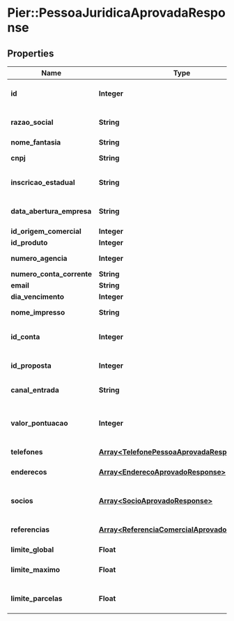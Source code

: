 # Pier::PessoaJuridicaAprovadaResponse

## Properties
Name | Type | Description | Notes
------------ | ------------- | ------------- | -------------
**id** | **Integer** | C\u00C3\u00B3digo de Identifica\u00C3\u00A7\u00C3\u00A3o da pessoa jur\u00C3\u00ADdica (id) | [optional] 
**razao_social** | **String** | Apresenta o nome completo da raz\u00C3\u00A3o social (nome empresarial)&#39;. | [optional] 
**nome_fantasia** | **String** | Apresenta o nome fantasia da empresa. | [optional] 
**cnpj** | **String** | N\u00C3\u00BAmero do Cadastro Nacional de Pessoa Juridica (CNPJ) | [optional] 
**inscricao_estadual** | **String** | N\u00C3\u00BAmero da Inscri\u00C3\u00A7\u00C3\u00A3o Estadual (IE). | [optional] 
**data_abertura_empresa** | **String** | Data de abertura da empresa, essa data deve ser informada no formato: aaaa-MM-dd. | [optional] 
**id_origem_comercial** | **Integer** | Id da origem comercial | [optional] 
**id_produto** | **Integer** | Id do produto | [optional] 
**numero_agencia** | **Integer** | N\u00C3\u00BAmero da ag\u00C3\u00AAncia. | [optional] 
**numero_conta_corrente** | **String** | N\u00C3\u00BAmero da conta corrente. | [optional] 
**email** | **String** | Email da empresa | [optional] 
**dia_vencimento** | **Integer** | Dia vencimento | [optional] 
**nome_impresso** | **String** | Nome que deve ser impresso no cart\u00C3\u00A3o | [optional] 
**id_conta** | **Integer** | C\u00C3\u00B3digo de identifica\u00C3\u00A7\u00C3\u00A3o da conta cadastrada | [optional] 
**id_proposta** | **Integer** | C\u00C3\u00B3digo de identifica\u00C3\u00A7\u00C3\u00A3o da proposta | [optional] 
**canal_entrada** | **String** | Indica o canal pelo qual o cadastro do cliente foi realizado | [optional] 
**valor_pontuacao** | **Integer** | Indica o valor da pontua\u00C3\u00A7\u00C3\u00A3o atribuido ao cliente (caso n\u00C3\u00A3o informado ser\u00C3\u00A1 atribuido o valor = 0) | [optional] 
**telefones** | [**Array&lt;TelefonePessoaAprovadaResponse&gt;**](TelefonePessoaAprovadaResponse.md) | Apresenta os telefones da empresa | [optional] 
**enderecos** | [**Array&lt;EnderecoAprovadoResponse&gt;**](EnderecoAprovadoResponse.md) | Pode ser informado os seguintes tipos de endere\u00C3\u00A7o: Residencial, Comercial, e Outros | [optional] 
**socios** | [**Array&lt;SocioAprovadoResponse&gt;**](SocioAprovadoResponse.md) | Apresenta os dados dos s\u00C3\u00B3cios da empresa, caso exista | [optional] 
**referencias** | [**Array&lt;ReferenciaComercialAprovadoResponse&gt;**](ReferenciaComercialAprovadoResponse.md) | Apresenta os dados dos s\u00C3\u00B3cios da empresa, caso exista | [optional] 
**limite_global** | **Float** | Valor do Limite Global | 
**limite_maximo** | **Float** | Valor m\u00C3\u00A1ximo do limite de cr\u00C3\u00A9dito para realizar transa\u00C3\u00A7\u00C3\u00B5es | 
**limite_parcelas** | **Float** | Valor do limite de cr\u00C3\u00A9dito acumulado da soma das parcelas das compras | 



